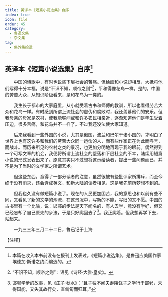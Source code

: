 ```yaml
---
title: 英译本《短篇小说选集》自序
index: true
icon: file
order: 45
category:
  - 鲁迅文集
  - 杂文集
tag:  
  - 集外集拾遗
---
```


## 英译本《短篇小说选集》自序[^①]

　　中国的诗歌中，有时也说些下层社会的苦痛。但绘画和小说却相反，大抵将他们写得十分幸福，说是“不识不知，顺帝之则”[^②]，平和得像花鸟一样。是的，中国的劳苦大众，从知识阶级看来，是和花鸟为一类的。

　　我生长于都市的大家庭里，从小就受着古书和师傅的教训，所以也看得劳苦大众和花鸟一样。有时感到所谓上流社会的虚伪和腐败时，我还羡慕他们的安乐。但我母亲的母家是农村，使我能够间或和许多农民相亲近，逐渐知道他们是毕生受着压迫，很多苦痛，和花鸟并不一样了。不过我还没法使大家知道。

　　后来我看到一些外国的小说，尤其是俄国，波兰和巴尔干诸小国的，才明白了世界上也有这许多和我们的劳苦大众同一运命的人，而有些作家正在为此而呼号，而战斗。而历来所见的农村之类的景况，也更加分明地再现于我的眼前。偶然得到一个可写文章的机会，我便将所谓上流社会的堕落和下层社会的不幸，陆续用短篇小说的形式发表出来了。原意其实只不过想将这示给读者，提出一些问题而已，并不是为了当时的文学家之所谓艺术。

　　但这些东西，竟得了一部分读者的注意，虽然很被有些批评家所排斥，而至今终于没有消灭，还会译成英文，和新大陆的读者相见，这是我先前所梦想不到的。

　　但我也久没有做短篇小说了。现在的人民更加困苦，我的意思也和以前有些不同，又看见了新的文学的潮流，在这景况中，写新的不能，写旧的又不愿。中国的古书里有一个比喻，说：邯郸的步法是天下闻名的，有人去学，竟没有学好，但又已经忘却了自己原先的步法，于是只好爬回去了[^③]。我正爬着。但我想再学下去，站起来。

　　一九三三年三月二十二日，鲁迅记于上海

【注释】

[^①]: 本篇在收入本书前没有在报刊上发表过。《短篇小说选集》，是鲁迅应美国作家埃德加·斯诺之约而编选的。

[^②]: “不识不知，顺帝之则”：语见《诗经·大雅·皇矣》。

[^③]: 邯郸学步的故事，见《庄子·秋水》：“且子独不闻夫寿陵馀子之学行于邯郸，未得国能，又失其故行矣，直匍匐而归耳。”

